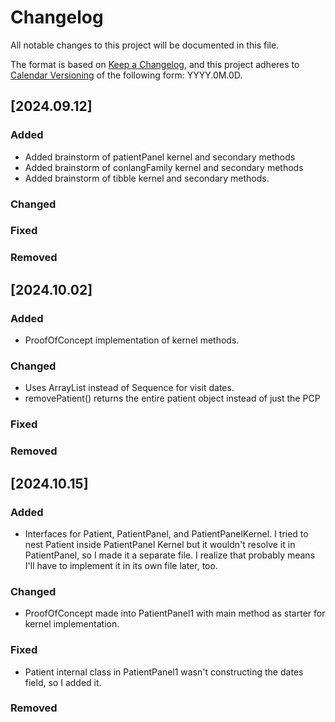 # Changelog

All notable changes to this project will be documented in this file.

The format is based on [Keep a Changelog](https://keepachangelog.com/en/1.1.0/),
and this project adheres to [Calendar Versioning](https://calver.org/) of
the following form: YYYY.0M.0D.


## [2024.09.12]

### Added

- Added brainstorm of patientPanel kernel and secondary methods
- Added brainstorm of conlangFamily kernel and secondary methods
- Added brainstorm of tibble kernel and secondary methods.

### Changed


### Fixed


### Removed

## [2024.10.02]

### Added

- ProofOfConcept implementation of kernel methods.

### Changed

- Uses ArrayList instead of Sequence for visit dates.
- removePatient() returns the entire patient object instead of just the PCP
### Fixed


### Removed

## [2024.10.15]

### Added

- Interfaces for Patient, PatientPanel, and PatientPanelKernel. I tried to nest Patient inside PatientPanel Kernel but it wouldn't resolve it in PatientPanel, so I made it a separate file. I realize that probably means I'll have to implement it in its own file later, too.

### Changed
- ProofOfConcept made into PatientPanel1 with main method as starter for kernel implementation.

### Fixed
- Patient internal class in PatientPanel1 wasn't constructing the dates field, so I added it.

### Removed
